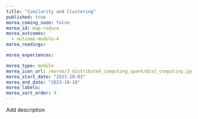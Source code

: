 ```yaml
---
title: "Similarity and Clustering"
published: true
morea_coming_soon: false
morea_id: map-reduce
morea_outcomes:
  - outcome-module-4
morea_readings:

morea_experiences:

morea_type: module
morea_icon_url: /morea/3_distributed_computing_spark/dist_computing.jpg
morea_start_date: "2023-10-03"
morea_end_date: "2023-10-10"
morea_labels:
morea_sort_order: 4
---
```


Add description